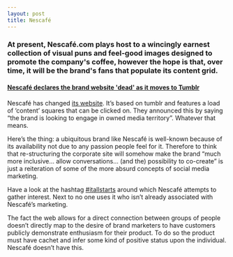 ```yaml
---
layout: post
title: Nescafé
---
```


### At present, Nescafé.com plays host to a wincingly earnest collection of visual puns and feel-good images designed to promote the company's coffee, however the hope is that, over time, it will be the brand's fans that populate its content grid.

#### <a href="http://www.theverge.com/2015/9/15/9329287/nescafe-tumblr-brand-website" rel="nofollow">Nescafé declares the brand website 'dead' as it moves to Tumblr</a>

Nescafé has changed <a href="http://www.nescafe.com" rel="nofollow">its website</a>. It’s based on tumblr and features a load of ‘content’ squares that can be clicked on. They announced this by saying “the brand is looking to engage in owned media territory”. Whatever that means.

Here’s the thing: a ubiquitous brand like Nescafé is well-known because of its availability not due to any passion people feel for it. Therefore to think that re-structuring the corporate site will somehow make the brand “much more inclusive… allow conversations… (and the) possibility to co-create” is just a reiteration of some of the more absurd concepts of social media marketing.

Have a look at the hashtag <a href="https://twitter.com/search?q=%23itallstarts&src=tyah">#itallstarts</a> around which Nescafé attempts to gather interest. Next to no one uses it who isn’t already associated with Nescafé’s marketing.

The fact the web allows for a direct connection between groups of people doesn’t directly map to the desire of brand marketers to have customers publicly demonstrate enthusiasm for their product. To do so the product must have cachet and infer some kind of positive status upon the individual. Nescafé doesn’t have this.